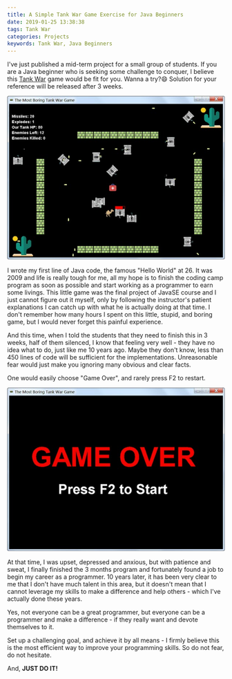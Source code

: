 ```yaml
---
title: A Simple Tank War Game Exercise for Java Beginners
date: 2019-01-25 13:38:38
tags: Tank War
categories: Projects
keywords: Tank War, Java Beginners
---
```


I've just published a mid-term project for a small group of students. If you are a Java beginner who is seeking some challenge to conquer, I believe this [Tank War](https://github.com/nateyoung427/tankwar) game would be fit for you. Wanna a try?😄 Solution for your reference will be released after 3 weeks.

![](../images/tank-war.jpg)<!-- more -->

I wrote my first line of Java code, the famous "Hello World" at 26. It was 2009 and life is really tough for me, all my hope is to finish the coding camp program as soon as possible and start working as a programmer to earn some livings. This little game was the final project of JavaSE course and I just cannot figure out it myself, only by following the instructor's patient explanations I can catch up with what he is actually doing at that time. I don't remember how many hours I spent on this little, stupid, and boring game, but I would never forget this painful experience.

And this time, when I told the students that they need to finish this in 3 weeks, half of them silenced, I know that feeling very well - they have no idea what to do, just like me 10 years ago. Maybe they don't know, less than 450 lines of code will be sufficient for the implementations. Unreasonable fear would just make you ignoring many obvious and clear facts.

One would easily choose "Game Over", and rarely press F2 to restart.

![](../images/game-over.jpg)

At that time, I was upset, depressed and anxious, but with patience and sweat, I finally finished the 3 months program and fortunately found a job to begin my career as a programmer. 10 years later, it has been very clear to me that I don't have much talent in this area, but it doesn't mean that I cannot leverage my skills to make a difference and help others - which I've actually done these years.

Yes, not everyone can be a great programmer, but everyone can be a programmer and make a difference - if they really want and devote themselves to it.

Set up a challenging goal, and achieve it by all means - I firmly believe this is the most efficient way to improve your programming skills. So do not fear, do not hesitate.

And, **JUST DO IT!**

<script type="text/javascript">
amzn_assoc_placement = "adunit0";
amzn_assoc_search_bar = "false";
amzn_assoc_tracking_id = "oldyoungboy-20";
amzn_assoc_ad_mode = "manual";
amzn_assoc_ad_type = "smart";
amzn_assoc_marketplace = "amazon";
amzn_assoc_region = "US";
amzn_assoc_title = "";
amzn_assoc_linkid = "de429ade981a7c8fe5027e941b980ae1";
amzn_assoc_asins = "B00TFAET2G,0134685997,0134757599,020161622X";
</script>
<script src="//z-na.amazon-adsystem.com/widgets/onejs?MarketPlace=US"></script>
